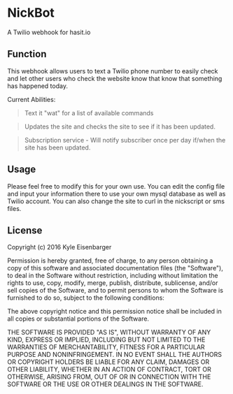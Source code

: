 # NickBot
A Twilio webhook for hasit.io

## Function

This webhook allows users to text a Twilio phone number to easily check and let other users who check the website know that know that something has happened today.

Current Abilities:

>Text it "wat" for a list of available commands

> Updates the site and checks the site to see if it has been updated.

>Subscription service - Will notify subscriber once per day if/when the site has been updated.

## Usage

Please feel free to modify this for your own use. You can edit the config file and input your information there to use your own mysql database as well as Twilio account. You can also change the site to curl in the nickscript or sms files.

## License

Copyright (c) 2016 Kyle Eisenbarger

Permission is hereby granted, free of charge, to any person obtaining a copy of this software and associated documentation files (the "Software"), to deal in the Software without restriction, including without limitation the rights to use, copy, modify, merge, publish, distribute, sublicense, and/or sell copies of the Software, and to permit persons to whom the Software is furnished to do so, subject to the following conditions:

The above copyright notice and this permission notice shall be included in all copies or substantial portions of the Software.

THE SOFTWARE IS PROVIDED "AS IS", WITHOUT WARRANTY OF ANY KIND, EXPRESS OR IMPLIED, INCLUDING BUT NOT LIMITED TO THE WARRANTIES OF MERCHANTABILITY, FITNESS FOR A PARTICULAR PURPOSE AND NONINFRINGEMENT. IN NO EVENT SHALL THE AUTHORS OR COPYRIGHT HOLDERS BE LIABLE FOR ANY CLAIM, DAMAGES OR OTHER LIABILITY, WHETHER IN AN ACTION OF CONTRACT, TORT OR OTHERWISE, ARISING FROM, OUT OF OR IN CONNECTION WITH THE SOFTWARE OR THE USE OR OTHER DEALINGS IN THE SOFTWARE.
